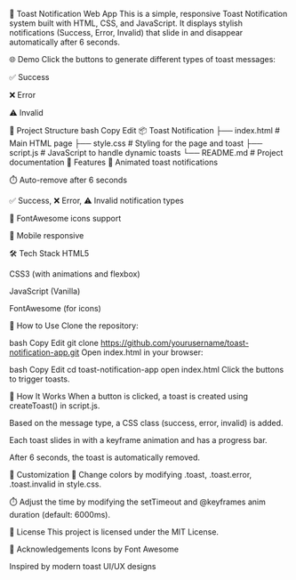 🔔 Toast Notification Web App
This is a simple, responsive Toast Notification system built with HTML, CSS, and JavaScript. It displays stylish notifications (Success, Error, Invalid) that slide in and disappear automatically after 6 seconds.

🌐 Demo
Click the buttons to generate different types of toast messages:

✅ Success

❌ Error

⚠️ Invalid



📁 Project Structure
bash
Copy
Edit
📦 Toast Notification
├── index.html       # Main HTML page
├── style.css        # Styling for the page and toast
├── script.js        # JavaScript to handle dynamic toasts
└── README.md        # Project documentation
🧠 Features
🎉 Animated toast notifications

⏱️ Auto-remove after 6 seconds

✅ Success, ❌ Error, ⚠️ Invalid notification types

🧩 FontAwesome icons support

📱 Mobile responsive

🛠️ Tech Stack
HTML5

CSS3 (with animations and flexbox)

JavaScript (Vanilla)

FontAwesome (for icons)

🚀 How to Use
Clone the repository:

bash
Copy
Edit
git clone https://github.com/yourusername/toast-notification-app.git
Open index.html in your browser:

bash
Copy
Edit
cd toast-notification-app
open index.html
Click the buttons to trigger toasts.

🧩 How It Works
When a button is clicked, a toast is created using createToast() in script.js.

Based on the message type, a CSS class (success, error, invalid) is added.

Each toast slides in with a keyframe animation and has a progress bar.

After 6 seconds, the toast is automatically removed.

📌 Customization
🎨 Change colors by modifying .toast, .toast.error, .toast.invalid in style.css.

⏱️ Adjust the time by modifying the setTimeout and @keyframes anim duration (default: 6000ms).

📄 License
This project is licensed under the MIT License.

🙌 Acknowledgements
Icons by Font Awesome

Inspired by modern toast UI/UX designs
